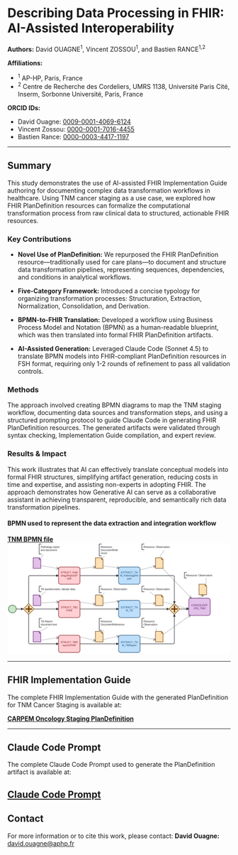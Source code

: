 # Describing Data Processing in FHIR: AI-Assisted Interoperability

**Authors:** David OUAGNE<sup>1</sup>, Vincent ZOSSOU<sup>1</sup>, and Bastien RANCE<sup>1,2</sup>

**Affiliations:**
- <sup>1</sup> AP-HP, Paris, France
- <sup>2</sup> Centre de Recherche des Cordeliers, UMRS 1138, Université Paris Cité, Inserm, Sorbonne Université, Paris, France

**ORCID IDs:**
- David Ouagne: [0009-0001-4069-6124](https://orcid.org/0009-0001-4069-6124)
- Vincent Zossou: [0000-0001-7016-4455](https://orcid.org/0000-0001-7016-4455)
- Bastien Rance: [0000-0003-4417-1197](https://orcid.org/0000-0003-4417-1197)

---

## Summary

This study demonstrates the use of AI-assisted FHIR Implementation Guide authoring for documenting complex data transformation workflows in healthcare. Using TNM cancer staging as a use case, we explored how FHIR PlanDefinition resources can formalize the computational transformation process from raw clinical data to structured, actionable FHIR resources.

### Key Contributions

- **Novel Use of PlanDefinition:** We repurposed the FHIR PlanDefinition resource—traditionally used for care plans—to document and structure data transformation pipelines, representing sequences, dependencies, and conditions in analytical workflows.

- **Five-Category Framework:** Introduced a concise typology for organizing transformation processes: Structuration, Extraction, Normalization, Consolidation, and Derivation.

- **BPMN-to-FHIR Translation:** Developed a workflow using Business Process Model and Notation (BPMN) as a human-readable blueprint, which was then translated into formal FHIR PlanDefinition artifacts.

- **AI-Assisted Generation:** Leveraged Claude Code (Sonnet 4.5) to translate BPMN models into FHIR-compliant PlanDefinition resources in FSH format, requiring only 1-2 rounds of refinement to pass all validation controls.

### Methods

The approach involved creating BPMN diagrams to map the TNM staging workflow, documenting data sources and transformation steps, and using a structured prompting protocol to guide Claude Code in generating FHIR PlanDefinition resources. The generated artifacts were validated through syntax checking, Implementation Guide compilation, and expert review.

### Results & Impact

This work illustrates that AI can effectively translate conceptual models into formal FHIR structures, simplifying artifact generation, reducing costs in time and expertise, and assisting non-experts in adopting FHIR. The approach demonstrates how Generative AI can serve as a collaborative assistant in achieving transparent, reproducible, and semantically rich data transformation pipelines.

#### BPMN used to represent the data extraction and integration workflow
**[TNM BPMN file](./TNM.bpmn)**
![BPMN diagram of the TNM processing](./bpmn_tnm.svg)

---

## FHIR Implementation Guide

The complete FHIR Implementation Guide with the generated PlanDefinition for TNM Cancer Staging is available at:

**[CARPEM Oncology Staging PlanDefinition](https://interop.aphp.fr/ig/fhir/carpem/PlanDefinition-CarpemOncologyStaging.html)**

---

## Claude Code Prompt

The complete Claude Code Prompt used to generate the PlanDefinition artifact is available at:

**[Claude Code Prompt](./BPMNToPlanDefinition.md)**
---

## Contact

For more information or to cite this work, please contact:
**David Ouagne:** [david.ouagne@aphp.fr](mailto:david.ouagne@aphp.fr)
